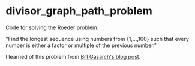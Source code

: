 # divisor_graph_path_problem

Code for solving the Roeder problem:

"Find the longest sequence using numbers from {1,...,100} such that every number is either a factor or multiple of the previous number."

I learned of this problem from [Bill Gasarch's blog post](https://blog.computationalcomplexity.org/2022/04/the-roeder-problem-was-solved-before-i.html).

